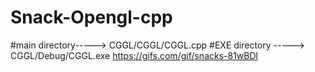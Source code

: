 # Snack-Opengl-cpp
#main directory-----> CGGL/CGGL/CGGL.cpp
#EXE directory -----> CGGL/Debug/CGGL.exe
https://gifs.com/gif/snacks-81wBDl
